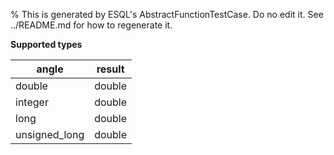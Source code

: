 % This is generated by ESQL's AbstractFunctionTestCase. Do no edit it. See ../README.md for how to regenerate it.

**Supported types**

| angle | result |
| --- | --- |
| double | double |
| integer | double |
| long | double |
| unsigned_long | double |

